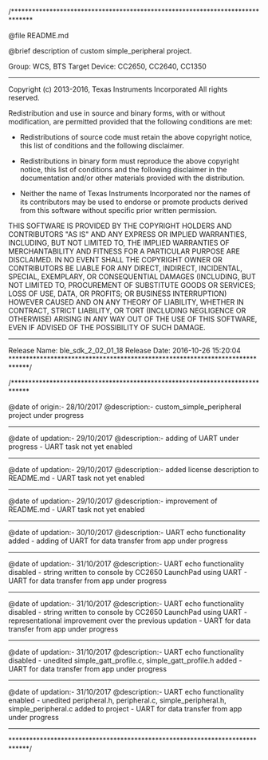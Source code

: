 /******************************************************************************

 @file		README.md

 @brief		description of custom simple_peripheral project.

 Group: WCS, BTS
 Target Device: CC2650, CC2640, CC1350

 ******************************************************************************
 
 Copyright (c) 2013-2016, Texas Instruments Incorporated
 All rights reserved.

 Redistribution and use in source and binary forms, with or without
 modification, are permitted provided that the following conditions
 are met:

 *  Redistributions of source code must retain the above copyright
    notice, this list of conditions and the following disclaimer.

 *  Redistributions in binary form must reproduce the above copyright
    notice, this list of conditions and the following disclaimer in the
    documentation and/or other materials provided with the distribution.

 *  Neither the name of Texas Instruments Incorporated nor the names of
    its contributors may be used to endorse or promote products derived
    from this software without specific prior written permission.

 THIS SOFTWARE IS PROVIDED BY THE COPYRIGHT HOLDERS AND CONTRIBUTORS "AS IS"
 AND ANY EXPRESS OR IMPLIED WARRANTIES, INCLUDING, BUT NOT LIMITED TO,
 THE IMPLIED WARRANTIES OF MERCHANTABILITY AND FITNESS FOR A PARTICULAR
 PURPOSE ARE DISCLAIMED. IN NO EVENT SHALL THE COPYRIGHT OWNER OR
 CONTRIBUTORS BE LIABLE FOR ANY DIRECT, INDIRECT, INCIDENTAL, SPECIAL,
 EXEMPLARY, OR CONSEQUENTIAL DAMAGES (INCLUDING, BUT NOT LIMITED TO,
 PROCUREMENT OF SUBSTITUTE GOODS OR SERVICES; LOSS OF USE, DATA, OR PROFITS;
 OR BUSINESS INTERRUPTION) HOWEVER CAUSED AND ON ANY THEORY OF LIABILITY,
 WHETHER IN CONTRACT, STRICT LIABILITY, OR TORT (INCLUDING NEGLIGENCE OR
 OTHERWISE) ARISING IN ANY WAY OUT OF THE USE OF THIS SOFTWARE,
 EVEN IF ADVISED OF THE POSSIBILITY OF SUCH DAMAGE.

 ******************************************************************************
 Release Name: ble_sdk_2_02_01_18
 Release Date: 2016-10-26 15:20:04
 *****************************************************************************/


/*****************************************************************************

 @date of origin:-		28/10/2017
 @description:-			custom_simple_peripheral project under progress

 *****************************************************************************

 @date of updation:-	29/10/2017
 @description:-			adding of UART under progress - UART task not yet 
 						enabled

 *****************************************************************************

 @date of updation:-	29/10/2017
 @description:-			added license description to README.md - UART task 
 						not yet enabled

 *****************************************************************************

 @date of updation:-	29/10/2017
 @description:-			improvement of README.md - UART task not yet enabled

 *****************************************************************************

 @date of updation:-	30/10/2017
 @description:-			UART echo functionality added - adding of UART for
 						data transfer from app under progress

 *****************************************************************************

 @date of updation:-	31/10/2017
 @description:-			UART echo functionality disabled - string written to 
 						console by CC2650 LaunchPad using UART - UART for 
 						data transfer from app under progress

 *****************************************************************************

 @date of updation:-	31/10/2017
 @description:-			UART echo functionality disabled - string written to 
 						console by CC2650 LaunchPad using UART - 
 						representational improvement over the previous 
 						updation - UART for data transfer from app under 
 						progress

 *****************************************************************************

 @date of updation:-	31/10/2017
 @description:-			UART echo functionality disabled - unedited 
 						simple_gatt_profile.c, simple_gatt_profile.h added - 
 						UART for data transfer from app under progress

 *****************************************************************************

 @date of updation:-	31/10/2017
 @description:-			UART echo functionality enabled - unedited 
 						peripheral.h, peripheral.c, simple_peripheral.h, 
 						simple_peripheral.c added to project - UART for data 
 						transfer from app under progress

 *****************************************************************************

 *****************************************************************************/
